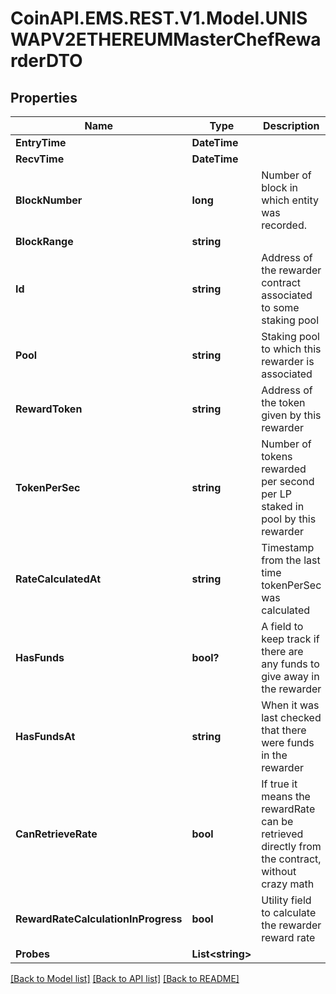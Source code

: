 # CoinAPI.EMS.REST.V1.Model.UNISWAPV2ETHEREUMMasterChefRewarderDTO

## Properties

Name | Type | Description | Notes
------------ | ------------- | ------------- | -------------
**EntryTime** | **DateTime** |  | [optional] 
**RecvTime** | **DateTime** |  | [optional] 
**BlockNumber** | **long** | Number of block in which entity was recorded. | [optional] 
**BlockRange** | **string** |  | [optional] 
**Id** | **string** | Address of the rewarder contract associated to some staking pool | [optional] 
**Pool** | **string** | Staking pool to which this rewarder is associated | [optional] 
**RewardToken** | **string** | Address of the token given by this rewarder | [optional] 
**TokenPerSec** | **string** | Number of tokens rewarded per second per LP staked in pool by this rewarder | [optional] 
**RateCalculatedAt** | **string** | Timestamp from the last time tokenPerSec was calculated | [optional] 
**HasFunds** | **bool?** | A field to keep track if there are any funds to give away in the rewarder | [optional] 
**HasFundsAt** | **string** | When it was last checked that there were funds in the rewarder | [optional] 
**CanRetrieveRate** | **bool** | If true it means the rewardRate can be retrieved directly from the contract, without crazy math | [optional] 
**RewardRateCalculationInProgress** | **bool** | Utility field to calculate the rewarder reward rate | [optional] 
**Probes** | **List&lt;string&gt;** |  | [optional] 

[[Back to Model list]](../README.md#documentation-for-models) [[Back to API list]](../README.md#documentation-for-api-endpoints) [[Back to README]](../README.md)

